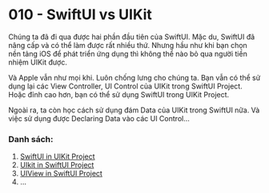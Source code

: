 # 010 - SwiftUI vs UIKit

Chúng ta đã đi qua được hai phần đầu tiên của SwiftUI. Mặc du, SwiftUI đã nâng cấp và có thể làm được rất nhiều thứ. Nhưng hầu như khi bạn chọn nền tảng iOS để phát triển ứng dụng thì không thể nào bỏ qua người tiền nhiệm UIKit được.

Và Apple vẫn như mọi khi. Luôn chống lưng cho chúng ta. Bạn vẫn có thể sử dụng lại các View Controller, UI Control của UIKit trong SwiftUI Project. Hoặc đỉnh cao hơn, bạn có thể sử dụng SwiftUI trong UIKit Project.

Ngoài ra, ta còn học cách sử dụng đám Data của UIKit trong SwiftUI nữa. Và việc sử dụng được Declaring Data vào các UI Control...

### Danh sách:

1. [SwiftUI in UIKit Project](./011_SwiftUIinUIKit.md)
2. [UIkit in SwiftUI Project](./012_UIKitinSwiftUI.md)
3. [UIView in SwiftUI Project](./013_UIViewInSwiftUI.md)
4. ...

